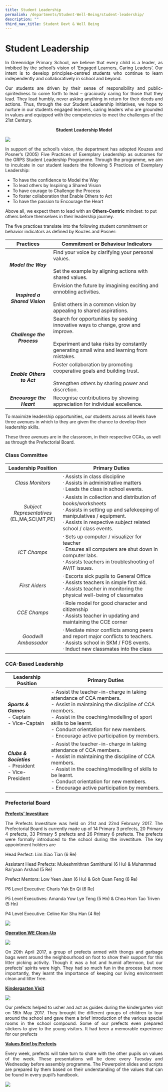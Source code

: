 ```yaml
---
title: Student Leadership
permalink: /departments/Student-Well-Being/student-leadership/
description: ""
third_nav_title: Student Devt & Well Being
---
```

# Student Leadership
<p style="text-align: justify;">In Greenridge Primary School, we believe that every child is a leader, as imbibed by the school’s vision of ‘Engaged Learners, Caring Leaders’. Our intent is to develop principles-centred students who continue to learn independently and collaboratively in school and beyond. </p>

<p style="text-align: justify;">Our students are driven by their sense of responsibility and public-spiritedness to come forth to lead – graciously caring for those that they lead. They lead humbly, never asking anything in return for their deeds and actions. Thus, through the our Student Leadership Initiatives, we hope to nurture in our students engaged learners, caring leaders who are grounded in values and equipped with the competencies to meet the challenges of the 21st Century.</p>

<p style="text-align: center;"><b>Student Leadership Model </b></p>

![](/images/Departments/Student%20Well%20Being/Student%20Leadership%20Model.jpg)


<p style="text-align: justify;">In support of the school’s vision, the department has adopted Kouzes and Posner’s (2005) Five Practices of Exemplary Leadership as outcomes for the GRPS Student Leadership Programme. Through the programme, we aim to inculcate in our student leaders the following 5 Practices of Exemplary Leadership:</p>

*   To have the confidence to Model the Way
*   To lead others by Inspiring a Shared Vision
*   To have courage to Challenge the Process
*   To foster collaboration that Enable Others to Act
*   To have the passion to Encourage the Heart

Above all, we expect them to lead with an&nbsp;**Others-Centric**&nbsp;mindset: to put others before themselves in their leadership journey.

The five practices translate into the following student commitment or behavior indicators as defined by Kouzes and Posner:

| Practices                | Commitment or Behaviour Indicators                                                                                                                                             |
|:--------------------------:|--------------------------------------------------------------------------------------------------------------------------------------------------------------------------------|
|      ***Model the Way***      | Find your voice by clarifying your personal values. <br><br>Set the example by aligning actions with shared values.                                                                |
| ***Inspired a Shared Vision*** | Envision the future by imagining exciting and ennobling activities. <br><br>Enlist others in a common vision by appealing to shared aspirations.                                   |
|   ***Challenge the Process***  | Search for opportunities by seeking innovative ways to change, grow and improve. <br><br>Experiment and take risks by constantly generating small wins and learning from mistakes. |
|   ***Enable Others to Act***   | Foster collaboration by promoting cooperative goals and building trust. <br><br>Strengthen others by sharing power and discretion.           |
|    ***Encourage the Heart***   | Recognise contributions by showing appreciation for individual excellence.           |

To maximize leadership opportunities, our students across all levels have three avenues in which to they are given the chance to develop their leadership skills.&nbsp;

These three avenues are in the classroom, in their respective CCAs, as well as through the Prefectorial Board.

### Class Committee

| Leadership Position                          | Primary Duties         |
|:----------------------------------------------:|-----------------------------------------------------------------------------------------------------------------------------------------------------------------------------------------------------------------------------------|
|        *Class Monitors*      |            ·         Assists in class discipline <br>·         Assists in administrative matters <br>·         Leads the class in school events.                 |
| *Subject Representatives*<br>(EL,MA,SCI,MT,PE) | ·         Assists in collection and distribution of books/worksheets <br>·         Assists in setting up and safekeeping of manipulatives / equipment. <br>·         Assists in respective subject related school / class events. |
|    *ICT Champs*                  |                     ·         Sets up computer / visualizer for teacher <br>·         Ensures all computers are shut down in computer labs. <br>·         Assists teachers in troubleshooting of AV/IT issues.                    |
|     *First Aiders*                 |                       ·         Escorts sick pupils to General Office <br>·         Assists teachers in simple first aid. <br>·         Assists teacher in monitoring the physical well-being of classmates                       |
|       *CCE Champs*        |       ·         Role model for good character and citizenship <br>·         Assists teacher in updating and maintaining the CCE corner             |
|   *Goodwill Ambassador*     |          ·         Mediate minor conflicts among peers and report major conflicts to teachers. <br>·         Assists school in SKM / FOS events. <br>·         Induct new classmates into the class       |


### CCA-Based Leadership

| Leadership Position     | Primary Duties       |
|--------------------------------------------------------|-------------------------------------------------------------------------------------------------------------------------------------------------------------------------------------------------------------------------------------------------------------------------------------------|
| ***Sports &amp; Games***<br>- Captain <br>- Vice-Captain             | - Assist the teacher-in-charge in taking attendance of CCA members. <br>- Assist in maintaining the discipline of CCA members. <br>- Assist in the coaching/modelling of sport skills to be learnt. <br>- Conduct orientation for new members. <br>- Encourage active participation by members. |
| ***Clubs &amp; Societies***<br>- President <br>- Vice-President<br>  | - Assist the teacher-in-charge in taking attendance of CCA members. <br>- Assist in maintaining the discipline of CCA members. <br>- Assist in the coaching/modelling of skills to be learnt. <br>- Conduct orientation for new members. <br>- Encourage active participation by members.           |

### Prefectorial Board

<b><u>Prefects’ Investiture</u></b>

<p style="text-align: justify;">The Prefects Investiture was held on 21st and 22nd February 2017. The Prefectorial Board is currently made up of 14 Primary 3 prefects, 20 Primary 4 prefects, 33 Primary 5 prefects and 26 Primary 6 prefects. The prefects were formally introduced to the school during the investiture. The key appointment holders are</p>

  
Head Perfect: Lim Xiao Tian (6 Re)  

Assistant Head Prefects: Mukeshmithran Samithurai (6 Hu) &amp; Muhammad Rai’yaan Arshad (5 Re)  
  
Prefect Mentors: Low Yeen Jaan (6 Hu) &amp; Goh Quan Feng (6 Re)  
  
P6 Level Executive: Charis Yak En Qi (6 Re)  
  
P5 Level Executives: Amanda Yow Lye Teng (5 Hn) &amp; Chea Hom Tao Triven (5 Hn)  
  
P4 Level Executive: Celine Kor Shu Han (4 Re)

![](/images/Departments/Student%20Well%20Being/Prefects_1.jpg)

<b><u>Operation WE Clean-Up</u></b>

![](/images/Departments/Student%20Well%20Being/Prefects_2.jpg)

<p style="text-align: justify;">On 20th April 2017, a group of prefects armed with thongs and garbage bags went around the neighbourhood on foot to show their support for this litter picking activity. Though it was a hot and humid afternoon, but our prefects’ spirits were high. They had so much fun in the process but more importantly, they learnt the importance of keeping our living environment clean and litter free.</p>

<b><u>Kindergarten Visit</u></b>

![](/images/Departments/Student%20Well%20Being/Prefects_3.jpg)

<p style="text-align: justify;">Our prefects helped to usher and act as guides during the kindergarten visit on 18th May 2017. They brought the different groups of children to tour around the school and gave them a brief introduction of the various special rooms in the school compound. Some of our prefects even prepared stickers to give to the young visitors. It had been a memorable experience for our prefects</p>  

<b><u>Values Brief by Prefects</u></b>&nbsp;

<p style="text-align: justify;">Every week, prefects will take turn to share with the other pupils on values of the week. These presentations will be done every Tuesday and Wednesday before assembly programme. The Powerpoint slides and scripts are prepared by them based on their understanding of the values that can be found in every pupil’s handbook.</p>

![](/images/Departments/Student%20Well%20Being/Prefects_4.jpg)